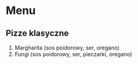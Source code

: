 # Menu

## Pizze klasyczne

1. Margharita (sos poidorowy, ser, oregano)
2. Fungi (sos poidorowy, ser, pieczarki, oregano)
